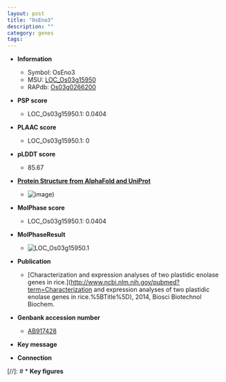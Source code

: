 ```yaml
---
layout: post
title: "OsEno3"
description: ""
category: genes
tags: 
---
```


* **Information**  
    + Symbol: OsEno3  
    + MSU: [LOC_Os03g15950](http://rice.plantbiology.msu.edu/cgi-bin/ORF_infopage.cgi?orf=LOC_Os03g15950)  
    + RAPdb: [Os03g0266200](http://rapdb.dna.affrc.go.jp/viewer/gbrowse_details/irgsp1?name=Os03g0266200)  

* **PSP score**  
    + LOC_Os03g15950.1: 0.0404 

* **PLAAC score**  
    + LOC_Os03g15950.1: 0 

* **pLDDT score**
    + 85.67

* **[Protein Structure from AlphaFold and UniProt](https://www.uniprot.org/uniprotkb/Q84Q78/entry#structure)**
    + ![image](https://ricepsp.github.io/images/Q8/AF-Q84Q78-F1.png))

* **MolPhase score**
    + LOC_Os03g15950.1: 0.0404

* **MolPhaseResult**
    + ![LOC_Os03g15950.1](https://ricepsp.github.io/pictures/LOC_Os03g/LOC_Os03g15950.1.png)

* **Publication**  
    + [Characterization and expression analyses of two plastidic enolase genes in rice.](http://www.ncbi.nlm.nih.gov/pubmed?term=Characterization and expression analyses of two plastidic enolase genes in rice.%5BTitle%5D), 2014, Biosci Biotechnol Biochem.

* **Genbank accession number**  
    + [AB917428](http://www.ncbi.nlm.nih.gov/nuccore/AB917428)

* **Key message**  

* **Connection**  

[//]: # * **Key figures**  


